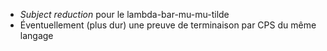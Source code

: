 * *Subject reduction* pour le lambda-bar-mu-mu-tilde 
* Éventuellement (plus dur) une preuve de terminaison par CPS du même langage
